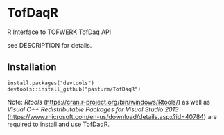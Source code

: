 # TofDaqR
R Interface to TOFWERK TofDaq API

see DESCRIPTION for details.

## Installation
```
install.packages("devtools")
devtools::install_github("pasturm/TofDaqR")
```

Note: *Rtools* (https://cran.r-project.org/bin/windows/Rtools/) 
as well as *Visual C++ Redistributable Packages for Visual Studio 2013* 
(https://www.microsoft.com/en-us/download/details.aspx?id=40784) are required to 
install and use TofDaqR.
